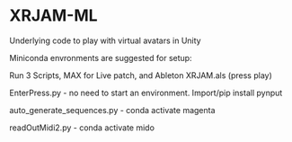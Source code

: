 # XRJAM-ML
Underlying code to play with virtual avatars in Unity

Miniconda envronments are suggested for setup: 

Run 3 Scripts, MAX for Live patch, and Ableton XRJAM.als (press play)


EnterPress.py              - no need to start an environment. Import/pip install pynput

auto_generate_sequences.py - conda activate magenta

readOutMidi2.py            - conda activate mido
